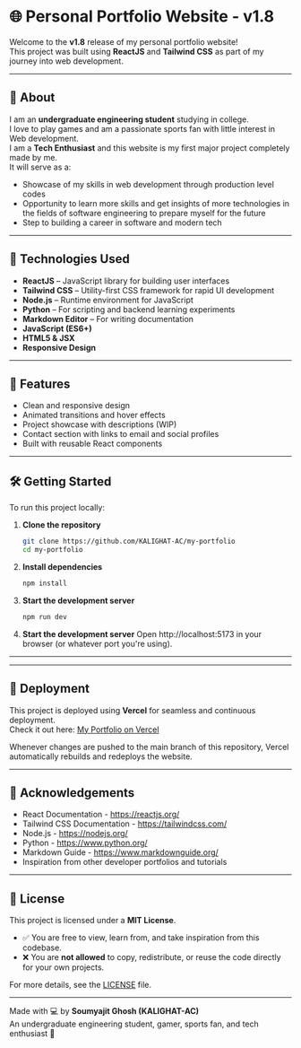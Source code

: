 # 🌐 Personal Portfolio Website - v1.8

Welcome to the **v1.8** release of my personal portfolio website!  
This project was built using **ReactJS** and **Tailwind CSS** as part of my journey into web development.

---

## 📌 About

I am an **undergraduate engineering student** studying in college.  
I love to play games and am a passionate sports fan with little interest in Web development.  
I am a **Tech Enthusiast** and this website is my first major project completely made by me.  
It will serve as a:

- Showcase of my skills in web development through production level codes  
- Opportunity to learn more skills and get insights of more technologies in the fields of software engineering to prepare myself for the future  
- Step to building a career in software and modern tech  

---

## 🚀 Technologies Used

- **ReactJS** – JavaScript library for building user interfaces  
- **Tailwind CSS** – Utility-first CSS framework for rapid UI development  
- **Node.js** – Runtime environment for JavaScript  
- **Python** – For scripting and backend learning experiments  
- **Markdown Editor** – For writing documentation  
- **JavaScript (ES6+)**  
- **HTML5 & JSX**  
- **Responsive Design**

---

## 🔧 Features

- Clean and responsive design  
- Animated transitions and hover effects  
- Project showcase with descriptions (WIP)  
- Contact section with links to email and social profiles  
- Built with reusable React components  

---

## 🛠️ Getting Started

To run this project locally:

1. **Clone the repository**
   ```bash
   git clone https://github.com/KALIGHAT-AC/my-portfolio
   cd my-portfolio
2. **Install dependencies**
   ```bash
   npm install
3. **Start the development server**
   ```bash
   npm run dev
3. **Start the development server**
   Open http://localhost:5173 in your browser (or whatever port you're using).

---
---

## 🚀 Deployment

This project is deployed using **Vercel** for seamless and continuous deployment.  
Check it out here: [My Portfolio on Vercel](https://your-vercel-link.vercel.app)

Whenever changes are pushed to the main branch of this repository, Vercel automatically rebuilds and redeploys the website.

---

## 🙌 Acknowledgements

- React Documentation - https://reactjs.org/
- Tailwind CSS Documentation - https://tailwindcss.com/
- Node.js - https://nodejs.org/
- Python - https://www.python.org/
- Markdown Guide - https://www.markdownguide.org/
- Inspiration from other developer portfolios and tutorials

---

## 📄 License

This project is licensed under a **MIT License**.  

- ✅ You are free to view, learn from, and take inspiration from this codebase.  
- ❌ You are **not allowed** to copy, redistribute, or reuse the code directly for your own projects.  

For more details, see the [LICENSE](./LICENSE) file.

---

Made with 💻 by **Soumyajit Ghosh (KALIGHAT-AC)**  
An undergraduate engineering student, gamer, sports fan, and tech enthusiast 🚀